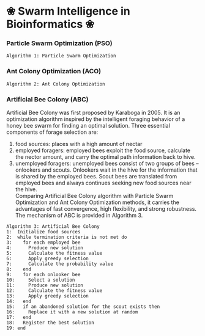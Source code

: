 # ❀ Swarm Intelligence in Bioinformatics ❀

### Particle Swarm Optimization (PSO)
```
Algorithm 1: Particle Swarm Optimization

```

### Ant Colony Optimization (ACO)
```
Algorithm 2: Ant Colony Optimization

```

### Artificial Bee Colony (ABC)
Artificial Bee Colony was first proposed by Karaboga in 2005. It is an optimization algorithm inspired by the intelligent foraging behavior of a honey bee swarm for finding an optimal solution. Three essential components of forage selection are:
1)	food sources: places with a high amount of nectar 
2)	employed foragers: employed bees exploit the food source, calculate the nector amount, and carry the optimal path information back to hive.
3)	unemployed foragers: unemployed bees consist of two groups of bees – onlookers and scouts. Onlookers wait in the hive for the information that is shared by the employed bees. Scout bees are translated from employed bees and always continues seeking new food sources near the hive.   
Comparing Artificial Bee Colony algorithm with Particle Swarm Optimization and Ant Colony Optimization methods, it carries the advantages of fast convergence, high flexibility, and strong robustness. The mechanism of ABC is provided in Algorithm 3.
```
Algorithm 3: Artificial Bee Colony
1:	Initialize food sources
2:	while termination criteria is not met do
3:	  for each employed bee
4:	    Produce new solution
5:	    Calculate the fitness value
6:	    Apply greedy selection 
7:	    Calculate the probability value
8:	  end
9:	  for each onlooker bee
10:	    Select a solution 
11:	    Produce new solution
12:	    Calculate the fitness value
13:	    Apply greedy selection 
14:	  end
15:	  if an abandoned solution for the scout exists then
16:	    Replace it with a new solution at random
17:	  end
18:	  Register the best solution
19:	end
```

